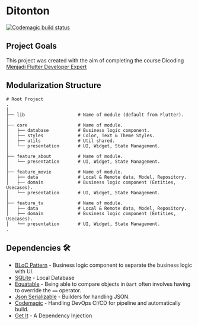 # Ditonton

[![Codemagic build status](https://api.codemagic.io/apps/63c77d5907f17b0760d99b88/63c77d5907f17b0760d99b87/status_badge.svg)](https://codemagic.io/apps/63c77d5907f17b0760d99b88/default-workflow/latest_build)

## Project Goals
This project was created with the aim of completing the course Dicoding [Menjadi Flutter Developer Expert](https://www.dicoding.com/academies/199)

## Modularization Structure

    # Root Project
    .
    |
    ├── lib                    # Name of module (default from Flutter).
    │
    ├── core                   # Name of module.
    │   ├── database           # Business logic component.
    │   ├── styles             # Color, Text & Theme Styles.
    │   ├── utils              # Util shared.
    │   └── presentation       # UI, Widget, State Management.
    │   
    ├── feature_about          # Name of module.
    │   └── presentation       # UI, Widget, State Management.
    │
    ├── feature_movie          # Name of module.
    │   ├── data               # Local & Remote data, Model, Repository.
    │   ├── domain             # Business logic component (Entities, Usecases).
    │   └── presentation       # UI, Widget, State Management.
    │
    ├── feature_tv             # Name of module.
    │   ├── data               # Local & Remote data, Model, Repository.
    │   ├── domain             # Business logic component (Entities, Usecases).
    │   └── presentation       # UI, Widget, State Management.
    .
    
## Dependencies 🛠
* [BLoC Pattern](https://bloclibrary.dev/) - Business logic component to separate the business logic with UI.
* [SQLite](https://pub.dev/packages/sqflite) - Local Database
* [Equatable](https://pub.dev/packages/equatable) - Being able to compare objects in `Dart` often involves having to override the `==` operator.
* [Json Serializable](https://pub.dev/packages/json_serializable) - Builders for handling JSON.
* [Codemagic](https://blog.codemagic.io/environments-in-flutter-with-codemagic-cicd/) - Handling DevOps CI/CD for pipeline and automatically build.
* [Get It](https://pub.dev/packages/get_it) - A Dependency Injection
